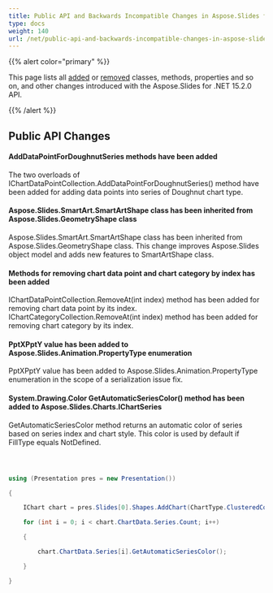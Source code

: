 ```yaml
---
title: Public API and Backwards Incompatible Changes in Aspose.Slides for .NET 15.2.0
type: docs
weight: 140
url: /net/public-api-and-backwards-incompatible-changes-in-aspose-slides-for-net-15-2-0/
---
```


{{% alert color="primary" %}} 

This page lists all [added](/slides/net/public-api-and-backwards-incompatible-changes-in-aspose-slides-for-net-15-2-0/) or [removed](/slides/net/public-api-and-backwards-incompatible-changes-in-aspose-slides-for-net-15-2-0/) classes, methods, properties and so on, and other changes introduced with the Aspose.Slides for .NET 15.2.0 API.

{{% /alert %}} 
## **Public API Changes**
#### **AddDataPointForDoughnutSeries methods have been added**
The two overloads of IChartDataPointCollection.AddDataPointForDoughnutSeries() method have been added for adding data points into series of Doughnut chart type.
#### **Aspose.Slides.SmartArt.SmartArtShape class has been inherited from Aspose.Slides.GeometryShape class**
Aspose.Slides.SmartArt.SmartArtShape class has been inherited from Aspose.Slides.GeometryShape class. This change improves Aspose.Slides object model and adds new features to SmartArtShape class.
#### **Methods for removing chart data point and chart category by index has been added**
IChartDataPointCollection.RemoveAt(int index) method has been added for removing chart data point by its index.
IChartCategoryCollection.RemoveAt(int index) method has been added for removing chart category by its index.
#### **PptXPptY value has been added to Aspose.Slides.Animation.PropertyType enumeration**
PptXPptY value has been added to Aspose.Slides.Animation.PropertyType enumeration in the scope of a serialization issue fix.
#### **System.Drawing.Color GetAutomaticSeriesColor() method has been added to Aspose.Slides.Charts.IChartSeries**
GetAutomaticSeriesColor method returns an automatic color of series based on series index and chart style. This color is used by default if FillType equals NotDefined.

``` csharp



using (Presentation pres = new Presentation())

{

    IChart chart = pres.Slides[0].Shapes.AddChart(ChartType.ClusteredColumn, 100, 50, 600, 400);

    for (int i = 0; i < chart.ChartData.Series.Count; i++)

    {

        chart.ChartData.Series[i].GetAutomaticSeriesColor();

    }

}

``` 
